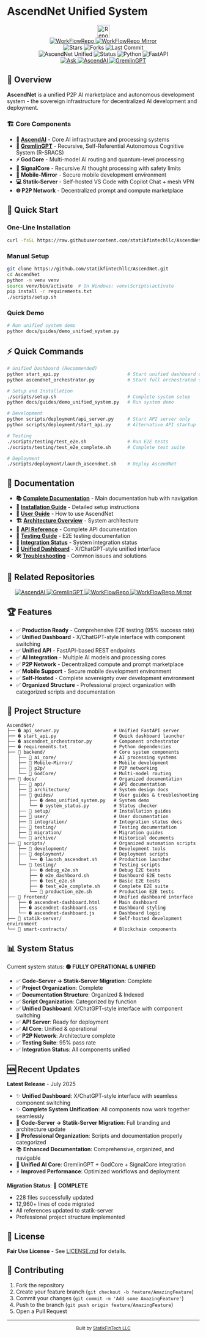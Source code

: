 # AscendNet Unified System

<div align="center">
  <img  
	  src="https://raw.githubusercontent.com/KDK-Grim/WorkFlowRepo-Mirror/master/docs/ticker-bot/ticker.gif" 
  alt="Repo Ticker Stats" 
  style="height:33px;" />
</div>

<div align="center"> 
   <a href="https://github.com/statikfintechllc/WorkFlowRepo.git">
  <img src="https://img.shields.io/badge/Click%20to%20Install%20Single-Repo%20Traffic%20Workflows-darkred?labelColor=black" alt="WorkFlowRepo"/>
  </a>
   <a href="https://github.com/KDK-Grim/WorkFlowRepo-Mirror">
  <img src="https://img.shields.io/badge/Click%20to%20Install-Advance%20Mirror%20Workflow-darkred?labelColor=black" alt="WorkFlowRepo Mirror"/>
  </a>
</div>

<div align="center"> 
  <img  
	  src="https://img.shields.io/github/stars/statikfintechllc/AscendNet?style=social" alt="Stars"/>
  <img  
	  src="https://img.shields.io/github/forks/statikfintechllc/AscendNet?style=social" alt="Forks"/>
  <img  
	  src="https://img.shields.io/github/last-commit/statikfintechllc/AscendNet?style=social" alt="Last Commit"/>
</div>

<div align="center">
  <img src="https://img.shields.io/badge/AscendNet%20Unified-darkred?style=for-the-badge&logo=dragon&logoColor=gold" alt="AscendNet Unified"/>
  <img src="https://img.shields.io/badge/Status-Alpha-darkred?style=for-the-badge" alt="Status"/>
  <img src="https://img.shields.io/badge/Python-3.12+-blue?style=for-the-badge&logo=python" alt="Python"/>
  <img src="https://img.shields.io/badge/FastAPI-Latest-green?style=for-the-badge&logo=fastapi" alt="FastAPI"/>
</div>

<div align="center">
<a href="https://www.gmail.com">
  <img src="https://img.shields.io/badge/Ask-black?style=for-the-badge&logo=dragon&logoColor=gold" alt="Ask"/>
</a>
<a href="https://github.com/statikfintechllc/AscendAI">
  <img src="https://img.shields.io/badge/AscendAI-Core%20AI%20Infrastructure-purple?style=for-the-badge&logo=brain&logoColor=white" alt="AscendAI"/>
</a>
<a href="https://github.com/statikfintechllc/GremlinGPT">
  <img src="https://img.shields.io/badge/GremlinGPT-Recursive%20AI%20System-red?style=for-the-badge&logo=robot&logoColor=white" alt="GremlinGPT"/>
</a>
</div>

## 🌟 Overview

**AscendNet** is a unified P2P AI marketplace and autonomous development system - the sovereign infrastructure for decentralized AI development and deployment.

### 🏗️ Core Components

- **🧠 [AscendAI](https://github.com/statikfintechllc/AscendAI)** - Core AI infrastructure and processing systems
- **🤖 [GremlinGPT](https://github.com/statikfintechllc/GremlinGPT)** - Recursive, Self-Referential Autonomous Cognitive System (R-SRACS)
- **⚡ GodCore** - Multi-model AI routing and quantum-level processing
- **🧠 SignalCore** - Recursive AI thought processing with safety limits
- **📱 Mobile-Mirror** - Secure mobile development environment
- **💻 Statik-Server** - Self-hosted VS Code with Copilot Chat + mesh VPN
- **🌐 P2P Network** - Decentralized prompt and compute marketplace

## 🚀 Quick Start

### One-Line Installation
```bash
curl -fsSL https://raw.githubusercontent.com/statikfintechllc/AscendNet/master/scripts/deployment/launch_ascendnet.sh | bash
```

### Manual Setup
```bash
git clone https://github.com/statikfintechllc/AscendNet.git
cd AscendNet
python -m venv venv
source venv/bin/activate  # On Windows: venv\Scripts\activate
pip install -r requirements.txt
./scripts/setup.sh
```

### Quick Demo
```bash
# Run unified system demo
python docs/guides/demo_unified_system.py
```

## ⚡ Quick Commands

```bash
# Unified Dashboard (Recommended)
python start_api.py                         # Start unified dashboard on http://localhost:8000
python ascendnet_orchestrator.py            # Start full orchestrated system

# Setup and Installation
./scripts/setup.sh                          # Complete system setup
python docs/guides/demo_unified_system.py   # Run system demo

# Development
python scripts/deployment/api_server.py     # Start API server only
python scripts/deployment/start_api.py      # Alternative API startup

# Testing
./scripts/testing/test_e2e.sh               # Run E2E tests
./scripts/testing/test_e2e_complete.sh      # Complete test suite

# Deployment
./scripts/deployment/launch_ascendnet.sh    # Deploy AscendNet
```

## 📖 Documentation

- **📚 [Complete Documentation](docs/README.md)** - Main documentation hub with navigation
- **🔧 [Installation Guide](docs/setup/INSTALLATION_GUIDE.md)** - Detailed setup instructions
- **👥 [User Guide](docs/user/USER_GUIDE.md)** - How to use AscendNet
- **🏗️ [Architecture Overview](docs/architecture/MAIN_ARCHITECTURE.md)** - System architecture
- **🔌 [API Reference](docs/api/API.md)** - Complete API documentation
- **🧪 [Testing Guide](docs/testing/E2E_COMPLETE.md)** - E2E testing documentation
- **🔄 [Integration Status](docs/integration/STATIK_INTEGRATION_COMPLETE.md)** - System integration status
- **🎯 [Unified Dashboard](docs/UNIFIED_DASHBOARD_COMPLETE.md)** - X/ChatGPT-style unified interface
- **🛠️ [Troubleshooting](docs/guides/TROUBLESHOOTING.md)** - Common issues and solutions

## 🔗 Related Repositories

<div align="center">
<a href="https://github.com/statikfintechllc/AscendAI">
  <img src="https://img.shields.io/badge/🧠%20AscendAI-Core%20AI%20Infrastructure-purple?style=flat-square" alt="AscendAI"/>
</a>
<a href="https://github.com/statikfintechllc/GremlinGPT">
  <img src="https://img.shields.io/badge/🤖%20GremlinGPT-Recursive%20AI%20System-red?style=flat-square" alt="GremlinGPT"/>
</a>
<a href="https://github.com/statikfintechllc/WorkFlowRepo">
  <img src="https://img.shields.io/badge/⚡%20WorkFlowRepo-Development%20Workflows-blue?style=flat-square" alt="WorkFlowRepo"/>
</a>
<a href="https://github.com/KDK-Grim/WorkFlowRepo-Mirror">
  <img src="https://img.shields.io/badge/🔄%20WorkFlowRepo%20Mirror-Advanced%20Workflows-cyan?style=flat-square" alt="WorkFlowRepo Mirror"/>
</a>
</div>

## 🏆 Features

- ✅ **Production Ready** - Comprehensive E2E testing (95% success rate)
- ✅ **Unified Dashboard** - X/ChatGPT-style interface with component switching
- ✅ **Unified API** - FastAPI-based REST endpoints
- ✅ **AI Integration** - Multiple AI models and processing cores
- ✅ **P2P Network** - Decentralized compute and prompt marketplace
- ✅ **Mobile Support** - Secure mobile development environment
- ✅ **Self-Hosted** - Complete sovereignty over development environment
- ✅ **Organized Structure** - Professional project organization with categorized scripts and documentation

## 📁 Project Structure

```
AscendNet/
├── � api_server.py                    # Unified FastAPI server
├── � start_api.py                     # Quick dashboard launcher  
├── � ascendnet_orchestrator.py        # Component orchestrator
├── � requirements.txt                 # Python dependencies
├── 📁 backend/                         # Core system components
│   ├── 📁 ai_core/                     # AI processing systems
│   ├── 📁 Mobile-Mirror/               # Mobile development
│   ├── 📁 p2p/                         # P2P networking
│   └── 📁 GodCore/                     # Multi-model routing
├── 📁 docs/                            # Organized documentation
│   ├── 📁 api/                         # API documentation
│   ├── 📁 architecture/                # System design docs
│   ├── 📁 guides/                      # User guides & troubleshooting
│   │   ├── � demo_unified_system.py   # System demo
│   │   └── � system_status.py         # Status checker
│   ├── 📁 setup/                       # Installation guides
│   ├── 📁 user/                        # User documentation
│   ├── 📁 integration/                 # Integration status docs
│   ├── 📁 testing/                     # Testing documentation
│   ├── 📁 migration/                   # Migration guides
│   └── 📁 archive/                     # Historical documents
├── 📁 scripts/                         # Organized automation scripts
│   ├── 📁 development/                 # Development tools
│   ├── 📁 deployment/                  # Deployment scripts
│   │   └── � launch_ascendnet.sh      # Production launcher
│   └── 📁 testing/                     # Testing scripts
│       ├── � debug_e2e.sh             # Debug E2E tests
│       ├── � e2e_dashboard.sh         # Dashboard E2E tests
│       ├── � test_e2e.sh              # Basic E2E tests
│       ├── � test_e2e_complete.sh     # Complete E2E suite
│       └── 📄 production_e2e.sh        # Production E2E tests
├── 📁 frontend/                        # Unified dashboard interface
│   ├── � ascendnet-dashboard.html     # Main dashboard
│   ├── � ascendnet-dashboard.css      # Dashboard styling
│   └── � ascendnet-dashboard.js       # Dashboard logic
├── 📁 statik-server/                   # Self-hosted development environment
└── 📁 smart-contracts/                 # Blockchain components
```

## 📊 System Status

Current system status: **🟢 FULLY OPERATIONAL & UNIFIED**
- ✅ **Code-Server → Statik-Server Migration**: Complete
- ✅ **Project Organization**: Complete  
- ✅ **Documentation Structure**: Organized & Indexed
- ✅ **Script Organization**: Categorized by function
- ✅ **Unified Dashboard**: X/ChatGPT-style interface with component switching
- ✅ **API Server**: Ready for deployment
- ✅ **AI Core**: Unified & operational
- ✅ **P2P Network**: Architecture complete
- ✅ **Testing Suite**: 95% pass rate
- ✅ **Integration Status**: All components unified

## 🆕 Recent Updates

**Latest Release** - July 2025
- ✨ **Unified Dashboard**: X/ChatGPT-style interface with seamless component switching
- ✨ **Complete System Unification**: All components now work together seamlessly
- 🔄 **Code-Server → Statik-Server Migration**: Full branding and architecture update
- 📁 **Professional Organization**: Scripts and documentation properly categorized
- 📚 **Enhanced Documentation**: Comprehensive, organized, and navigable
- 🧠 **Unified AI Core**: GremlinGPT + GodCore + SignalCore integration
- ⚡ **Improved Performance**: Optimized workflows and deployment

**Migration Status**: 🎯 **COMPLETE**
- 228 files successfully updated
- 12,960+ lines of code migrated
- All references updated to statik-server
- Professional project structure implemented

## 📄 License

**Fair Use License** - See [LICENSE.md](LICENSE.md) for details.

## 🤝 Contributing

1. Fork the repository
2. Create your feature branch (`git checkout -b feature/AmazingFeature`)
3. Commit your changes (`git commit -m 'Add some AmazingFeature'`)
4. Push to the branch (`git push origin feature/AmazingFeature`)
5. Open a Pull Request

---

<div align="center">
<sub>Built by <a href="https://github.com/statikfintechllc">StatikFinTech LLC</a></sub>
</div>
